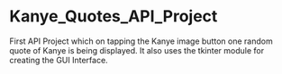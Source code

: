 # Kanye_Quotes_API_Project
First API Project which on tapping the Kanye image button one random quote of Kanye is being displayed. It also uses the tkinter module for creating the GUI Interface.
